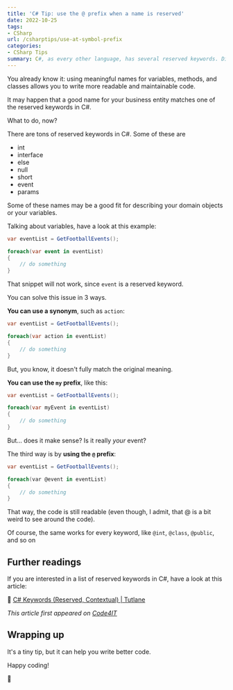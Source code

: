 ```yaml
---
title: 'C# Tip: use the @ prefix when a name is reserved'
date: 2022-10-25
tags:
- CSharp
url: /csharptips/use-at-symbol-prefix
categories:
- CSharp Tips
summary: C#, as every other language, has several reserved keywords. Did you know that you can use them if you use the `@` prefix?
---
```


You already know it: using meaningful names for variables, methods, and classes allows you to write more readable and maintainable code.

It may happen that a good name for your business entity matches one of the reserved keywords in C#.

What to do, now?

There are tons of reserved keywords in C#. Some of these are

- int
- interface
- else
- null
- short
- event
- params

Some of these names may be a good fit for describing your domain objects or your variables.

Talking about variables, have a look at this example:

```cs
var eventList = GetFootballEvents();

foreach(var event in eventList)
{
    // do something
}
```

That snippet will not work, since `event` is a reserved keyword.

You can solve this issue in 3 ways.

**You can use a synonym**, such as `action`:

```cs
var eventList = GetFootballEvents();

foreach(var action in eventList)
{
    // do something
}
```

But, you know, it doesn't fully match the original meaning.

**You can use the `my` prefix**, like this:

```cs
var eventList = GetFootballEvents();

foreach(var myEvent in eventList)
{
    // do something
}
```

But... does it make sense? Is it really _your_ event?

The third way is by **using the `@` prefix**:

```cs
var eventList = GetFootballEvents();

foreach(var @event in eventList)
{
    // do something
}
```

That way, the code is still readable (even though, I admit, that @ is a bit weird to see around the code).

Of course, the same works for every keyword, like `@int`, `@class`, `@public`, and so on

## Further readings

If you are interested in a list of reserved keywords in C#, have a look at this article:

🔗 [C# Keywords (Reserved, Contextual) | Tutlane](https://www.tutlane.com/tutorial/csharp/csharp-keywords-reserved-contextual)

_This article first appeared on [Code4IT](https://www.code4it.dev/)_

## Wrapping up

It's a tiny tip, but it can help you write better code.

Happy coding!

🐧
